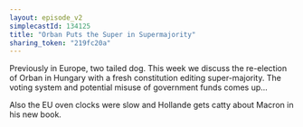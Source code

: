 ```yaml
---
layout: episode_v2
simplecastId: 134125
title: "Orban Puts the Super in Supermajority"
sharing_token: "219fc20a"
---
```


Previously in Europe, two tailed dog. This week we discuss the re-election of Orban in Hungary with a fresh constitution editing super-majority. The voting system and potential misuse of government funds comes up...

Also the EU oven clocks were slow and Hollande gets catty about Macron in his new book.
